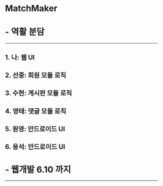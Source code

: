 # MatchMaker

# - 역활 분담
---
## 1. 나: 웹 UI
## 2. 선중: 회원 모듈 로직
## 3. 수현: 게시판 모듈 로직
## 4. 영태: 댓글 모듈 로직
## 5. 원영: 안드로이드 UI
## 6. 용석: 안드로이드 UI


# - 웹개발 6.10 까지
---
